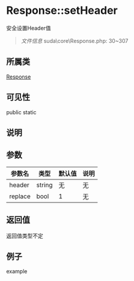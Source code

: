 # Response::setHeader
安全设置Header值
> *文件信息* suda\core\Response.php: 30~307
## 所属类 

[Response](../Response.md)

## 可见性

  public  static
## 说明



## 参数

| 参数名 | 类型 | 默认值 | 说明 |
|--------|-----|-------|-------|
| header |  string | 无 | 无 |
| replace |  bool | 1 | 无 |

## 返回值
返回值类型不定

## 例子

example